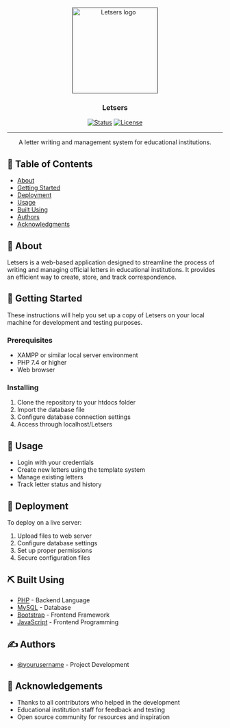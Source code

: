 <p align="center">
  <a href="" rel="noopener">
 <img width=200px height=200px src="https://i.imgur.com/6wj0hh6.jpg" alt="Letsers logo"></a>
</p>

<h3 align="center">Letsers</h3>

<div align="center">

[![Status](https://img.shields.io/badge/status-active-success.svg)]()
[![License](https://img.shields.io/badge/license-MIT-blue.svg)](/LICENSE)

</div>

---

<p align="center"> A letter writing and management system for educational institutions.
    <br> 
</p>

## 📝 Table of Contents

- [About](#about)
- [Getting Started](#getting_started)
- [Deployment](#deployment)
- [Usage](#usage)
- [Built Using](#built_using)
- [Authors](#authors)
- [Acknowledgments](#acknowledgement)

## 🧐 About <a name = "about"></a>

Letsers is a web-based application designed to streamline the process of writing and managing official letters in educational institutions. It provides an efficient way to create, store, and track correspondence.

## 🏁 Getting Started <a name = "getting_started"></a>

These instructions will help you set up a copy of Letsers on your local machine for development and testing purposes.

### Prerequisites

- XAMPP or similar local server environment
- PHP 7.4 or higher
- Web browser

### Installing

1. Clone the repository to your htdocs folder
2. Import the database file
3. Configure database connection settings
4. Access through localhost/Letsers

## 🎈 Usage <a name="usage"></a>

- Login with your credentials
- Create new letters using the template system
- Manage existing letters
- Track letter status and history

## 🚀 Deployment <a name = "deployment"></a>

To deploy on a live server:
1. Upload files to web server
2. Configure database settings
3. Set up proper permissions
4. Secure configuration files

## ⛏️ Built Using <a name = "built_using"></a>

- [PHP](https://php.net/) - Backend Language
- [MySQL](https://www.mysql.com/) - Database
- [Bootstrap](https://getbootstrap.com/) - Frontend Framework
- [JavaScript](https://developer.mozilla.org/en-US/docs/Web/JavaScript) - Frontend Programming

## ✍️ Authors <a name = "authors"></a>

- [@yourusername](https://github.com/yourusername) - Project Development

## 🎉 Acknowledgements <a name = "acknowledgement"></a>

- Thanks to all contributors who helped in the development
- Educational institution staff for feedback and testing
- Open source community for resources and inspiration

